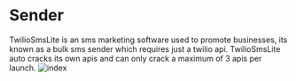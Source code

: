 # Sender
TwilioSmsLite is an sms marketing software used to promote businesses, its known as a bulk sms sender which requires just a twilio api. TwilioSmsLite auto cracks its own apis and can only crack a maximum of 3 apis per launch.
![index](https://user-images.githubusercontent.com/109152661/180656682-b014ab5f-494d-433d-a5fc-907fd002ea6f.jpg)
